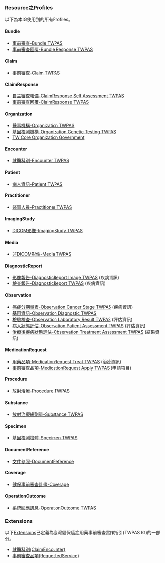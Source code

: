 ### Resource之Profiles
以下為本IG使用到的所有Profiles。

#### Bundle
- [事前審查-Bundle TWPAS](StructureDefinition-Bundle-twpas.html)
- [事前審查回覆-Bundle Response TWPAS](StructureDefinition-Bundle-response-twpas.html) 

#### Claim
- [事前審查-Claim TWPAS](StructureDefinition-Claim-twpas.html)

#### ClaimResponse
- [自主審查報備-ClaimResponse Self Assessment TWPAS](StructureDefinition-ClaimResponse-self-assessment-twpas.html)
- [事前審查回覆-ClaimResponse TWPAS](StructureDefinition-ClaimResponse-twpas.html) 

#### Organization
- [醫事機構-Organization TWPAS](StructureDefinition-Organization-twpas.html)
- [基因檢測機構-Organization Genetic Testing TWPAS](StructureDefinition-Organization-genetic-testing-twpas.html)
- [TW Core Organization Government](https://twcore.mohw.gov.tw/ig/twcore/0.3.2/StructureDefinition-Organization-govt-twcore.html)

#### Encounter
- [就醫科別-Encounter TWPAS](StructureDefinition-Encounter-twpas.html)

#### Patient
- [病人資訊-Patient TWPAS](StructureDefinition-Patient-twpas.html)

#### Practitioner
- [醫事人員-Practitioner TWPAS](StructureDefinition-Practitioner-twpas.html)

#### ImagingStudy
- [DICOM影像-ImagingStudy TWPAS](StructureDefinition-ImagingStudy-twpas.html)

#### Media
- [非DICOM影像-Media TWPAS](StructureDefinition-Media-twpas.html)

#### DiagnosticReport
- [影像報告-DiagnosticReport Image TWPAS](StructureDefinition-DiagnosticReport-image-twpas.html) (疾病資訊)
- [檢查報告-DiagnosticReport TWPAS](StructureDefinition-DiagnosticReport-twpas.html) (疾病資訊)

#### Observation
- [癌症分期量表-Observation Cancer Stage TWPAS](StructureDefinition-Observation-cancer-stage-twpas.html) (疾病資訊)
- [基因資訊-Observation Diagnostic TWPAS](StructureDefinition-Observation-diagnostic-twpas.html)
- [檢驗檢查-Observation Laboratory Result TWPAS](StructureDefinition-Observation-laboratory-result-twpas.html) (評估資訊)
- [病人狀態評估-Observation Patient Assessment TWPAS](StructureDefinition-Observation-pat-assessment-twpas.html) (評估資訊)
- [治療後疾病狀態評估-Observation Treatment Assessment TWPAS](StructureDefinition-Observation-tx-assessment-twpas.html) (結果資訊)

#### MedicationRequest
- [用藥品項-MedicationRequest Treat TWPAS](StructureDefinition-MedicationRequest-treat-twpas.html) (治療資訊)
- [事前審查品項-MedicationRequest Apply TWPAS](StructureDefinition-MedicationRequest-apply-twpas.html) (申請項目)
 
#### Procedure
- [放射治療-Procedure TWPAS](StructureDefinition-Procedure-twpas.html)

#### Substance
- [放射治療總劑量-Substance TWPAS](StructureDefinition-Substance-twpas.html)

#### Specimen
- [基因檢測檢體-Specimen TWPAS](StructureDefinition-Specimen-twpas.html)

#### DocumentReference
- [文件參照-DocumentReference](StructureDefinition-DocumentReference-twpas.html)

#### Coverage
- [健保事前審查計畫-Coverage](StructureDefinition-Coverage-twpas.html)

#### OperationOutcome
- [系統回應訊息-OperationOutcome TWPAS](StructureDefinition-Operationoutcome-twpas.html)

### Extensions
以下[Extensions](http://hl7.org/fhir/R4/extensibility.html)已定義為臺灣健保癌症用藥事前審查實作指引(TWPAS IG)的一部分。
- [就醫科別(ClaimEncounter)](StructureDefinition-extension-claim-encounter.html)
- [事前審查品項(RequestedService)](StructureDefinition-extension-requestedService.html)
